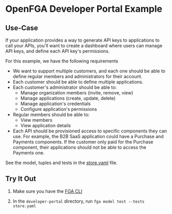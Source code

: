 # OpenFGA Developer Portal Example

## Use-Case

If your application provides a way to generate API keys to applications to call your APIs, you'll want to create a dashboard where users can manage API keys, and define each API key's permissions.

For this example, we have the following requirements

- We want to support multiple customers, and each one should be able to define regular members and administrators for their account.
- Each customer should be able to define multiple applications.
- Each customer's administrator should be able to:
    - Manage organization members (invite, remove, view)
    - Manage applications (create, update, delete)
    - Manage application's credentials
    - Configure application's permissions
- Regular members should be able to:
    - View members
    - View application details
- Each API should be provisioned access to specific components they can use. For example, the B2B SaaS application could have a Purchase and Payments components. If the customer only paid for the Purchase component, their applications should not be able to access the Payments one.



See the model, tuples and tests in the [store.yaml](./store.fga.yaml) file.

## Try It Out

1. Make sure you have the [FGA CLI](https://github.com/openfga/cli/?tab=readme-ov-file#installation)

2. In the `developer-portal` directory, run `fga model test --tests store.yaml`
